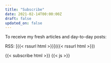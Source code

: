 ```yaml
---
title: "Subscribe"
date: 2021-02-14T00:00:00Z
draft: false
updated_on: false
---
```


To receive my fresh articles and day-to-day posts:

RSS: [{{< rssurl html >}}]({{< rssurl html >}})

{{< subscribe html >}}
{{< js >}}
